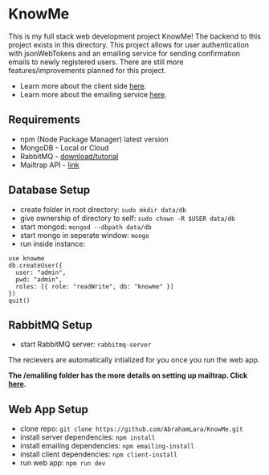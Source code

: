 # KnowMe

This is my full stack web development project KnowMe! The backend to this project exists in this directory. This project allows for user authentication with jsonWebTokens and an emailing service for sending confirmation emails to newly registered users. There are still more features/improvements planned for this project.

* Learn more about the client side [here](client/README.md).
* Learn more about the emailing service [here](emailing/README.md).

## Requirements

* npm (Node Package Manager) latest version
* MongoDB   - Local or Cloud
* RabbitMQ  - [download/tutorial](https://www.rabbitmq.com/#getstarted)
* Mailtrap API - [link](https://mailtrap.io)

## Database Setup

* create folder in root directory: `sudo mkdir data/db`
* give ownership of directory to self: `sudo chown -R $USER data/db`
* start mongod: `mongod --dbpath data/db`
* start mongo in seperate window: `mongo`
* run inside instance:
```
use knowme
db.createUser({
  user: "admin",
  pwd: "admin",
  roles: [{ role: "readWrite", db: "knowme" }]
})
quit()
```

## RabbitMQ Setup

* start RabbitMQ server: `rabbitmq-server`

The recievers are automatically intialized for you once you run the web app.

**The /emaliling folder has the more details on setting up mailtrap. Click [here](emailing/README.md).**

## Web App Setup

* clone repo: `git clone https://github.com/AbrahamLara/KnowMe.git`
* install server dependencies: `npm install`
* install emailing dependencies: `npm emailing-install`
* install client dependencies: `npm client-install`
* run web app: `npm run dev`